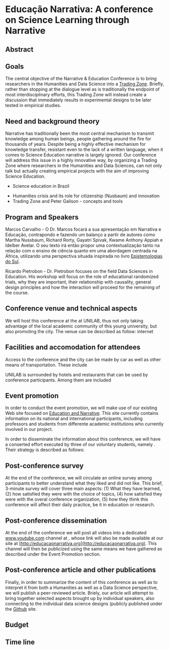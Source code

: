 # Educação Narrativa: A conference on Science Learning through Narrative

## Abstract
<!-- write at the end -->

## Goals

The central objective of the Narrative & Education Conference is to bring researchers in the Humanities and Data Science into a [Trading Zone](http://en.wikipedia.org/wiki/Trading_zones). Briefly, rather than stopping at the dialogue level as is traditionally the endpoint of most interdisciplinary efforts, this Trading Zone will instead create a discussion that immediately results in experimental designs to be later tested in empirical studies. 

<!-- cite personalizedlearningconsortium.org -->

## Need and background theory

Narrative has traditionally been the most central mechanism to transmit knowledge among human beings, people gathering around the fire for thousands of years. Despite being a highly effective mechanism for knowledge transfer, resistant even to the lack of a written language, when it comes to Science Education narrative is largely ignored. Our conference will address this issue in a highly innovative way, by organizing a Trading Zone where researchers in the Humanities and Data Sciences, can not only talk but actually creating empirical projects with the aim of improving Science Education.

* Science education in Brazil

<!-- Marcos to write about topics below -->
* Humanities crisis and its role for citizenship (Nusbaum) and innovation
* Trading Zone and Peter Galison - concepts and tools




## Program and Speakers

Marcos Carvalho - O Dr. Marcos focará a sua apresentação em Narrativa e Educação, contrapondo e fazendo um balanço a partir de autores como Martha Nussbaum, Richard Rorty, Gayatri Spivak, Kwame Anthony Appiah e Idelber Avelar. O seu texto irá então propor uma contextualização tanto na relação com o ensino de ciência quanto em uma abordagem centrada na África, utilizando uma perspectiva situada inspirada no livro [Epistemologias do Sul]().

Ricardo Pietrobon - Dr. Pietrobon focuses on the field Data Sciences in Education. His workshop will focus on the role of educational randomized trials, why they are important, their relationship with causality, general design principles and how the interaction will proceed for the remaining of the course.



## Conference venue and technical aspects

We will host this conference at the <!-- ref --> at UNILAB, thus not only taking advantage of the local academic community of this young university, but also promoting the city. The venue can be described as follow: <!-- Marcos, por favor acrescente detalhes onde você planeja realizar -->
internet

## Facilities and accomodation for attendees

Access to the conference and the city can be made by car as well as other means of transportation. These include <!-- Marcos, por favor adicione -->

UNILAB is surrounded by hotels and restaurants that can be used by conference participants. Among them are included <!-- Marcos, por favor adicione -->



## Event promotion

In order to conduct the event promotion, we will make use of our existing Web site focused on [Education and Narrative](http://educacaonarrativa.org). This site currently contains information on its national and international participants, including professors and students from differente academic institutions who currently involved in our project. 

In order to disseminate the information about this conference, we will have a conserted effort executed by three of our voluntary students, namely <!-- Marcos, adicionar nomes-->. Their strategy is described as follows:

<!-- add strategy -->



## Post-conference survey

At the end of the conference, we will circulate an online survey among participants to better understand what they liked and did not like. This brief, 3-minute survey will cover three main aspects: (1) What they have learned, (2) how satisfied they were with the choice of topics, (4) how satisfied they were with the overal conference organization, (5) how they think this conference will affect their daily practice, be it in education or research.


## Post-conference dissemination

At the end of the conference we will post all videos into a dedicated www.youtube.com channel at <!-- add link -->, whose link will also be made available at our site at [http://educacaonarrativa.org](http://educacaonarrativa.org). This channel will then be publicized using the same means we have gathered as described under the Event Promotion section.

<!-- add dissemination manual -->

## Post-conference article and other publications

Finally, in order to summarize the content of this conference as well as to interpret it from both a Humanities as well as a Data Science perspective, we will publish a peer-reviewed article. Briely, our article will attempt to bring together selected aspects brought up by individual speakers, also connecting to the individual data science designs (publicly published under the [Github]() site.



## Budget


## Time line

<!-- 
emails universidades humanas, gravação, youtube, assistente, ciencia tecnologia e sociedade, passagens estadia, internet, cartas de aceitação, plos one with waiver,

 -->